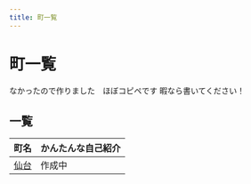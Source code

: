 ```yaml
---
title: 町一覧
---
```


# 町一覧
なかったので作りました　ほぼコピペです
暇なら書いてください！

## 一覧

| 町名                                       | かんたんな自己紹介             |
| ------------------------------------------ | ------------------------------ |
| [仙台](/docs/town/SENDAI.md)           | 作成中|
